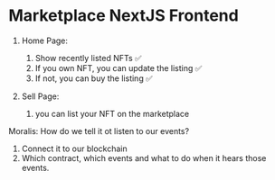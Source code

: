 # Marketplace NextJS Frontend

1. Home Page:

    1. Show recently listed NFTs ✅
    2. If you own NFT, you can update the listing ✅
    3. If not, you can buy the listing ✅

2. Sell Page:
    1. you can list your NFT on the marketplace

Moralis: How do we tell it ot listen to our events?

1. Connect it to our blockchain
2. Which contract, which events and what to do when it hears those events.
